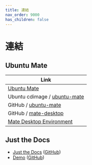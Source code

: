 ```yaml
---
title: 連結
nav_order: 9000
has_children: false
---
```


# 連結


## Ubuntu Mate

| Link |
| ---- |
| [Ubuntu Mate](https://ubuntu-mate.org/) |
| Ubuntu cdimage / [ubuntu-mate](https://cdimage.ubuntu.com/ubuntu-mate/) |
| GitHub / [ubuntu-mate](https://github.com/ubuntu-mate) |
| GitHub / [mate-desktop](https://github.com/mate-desktop/) |
| [Mate Desktop Environment](https://mate-desktop.org/) |





## Just the Docs

* [Just the Docs](https://pmarsceill.github.io/just-the-docs/) ([GitHub](https://github.com/pmarsceill/just-the-docs))
* [Demo](https://pmarsceill.github.io/jtd-remote/) ([GitHub](https://github.com/pmarsceill/jtd-remote))
